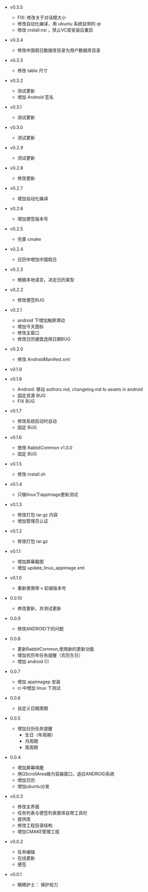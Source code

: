 - v0.3.5
  + FIX: 修改关于对话框大小
  + 修改自动化编译，用 ubuntu 系统自带的 qt
  + 修改 install.nsi ，禁止VC库安装后重启

- v0.3.4
  + 修改中国假日数据库目录为用户数据库目录
  
- v0.3.3
  + 修改 table 尺寸

- v0.3.2
  + 测试更新
  + 增加 Android 签名
  
- v0.3.1
  + 测试更新
  
- v0.3.0
  + 测试更新
  
- v0.2.9
  + 测试更新

- v0.2.8
  + 修改更新
  
- v0.2.7
  + 增加自动化编译

- v0.2.6
  + 增加便签版本号

- v0.2.5
  + 完善 cmake
  
- v0.2.4
  + 日历中增加中国假日

- v0.2.3
  + 根据本地语言，决定日历类型
  
- v0.2.2
  + 修改便签BUG
  
- v0.2.1
  + android 下增加触屏滑动
  + 增加今天图标
  + 修改主窗口
  + 修改日历键盘选择日期BUG
  
- v0.2.0
  + 修改 AndroidManifest.xml
  
- v0.1.9

- v0.1.8
  + Android: 移动 authors.md, changelog.md to assets in android
  + 固定资源 BUG
  + FIX BUG

- v0.1.7
  + 修改系统启动时自动
  + 固定 BUG
  
- v0.1.6
  + 使用 RabbitCommon v1.0.0
  + 固定 BUG
  
- v0.1.5
  + 修改 install.sh
 
- v0.1.4
  + 只做linux下appimage更新测试

- v0.1.3
  + 修改打包 tar.gz 内容
  + 增加管理员认证
  
- v0.1.2
  + 修改打包 tar.gz

- v0.1.1
  + 增加屏幕截图
  + 增加 update_linux_appimage.xml
  
- v0.1.0
  + 重新使用带 v 前缀版本号
  
- 0.0.10
  + 修改更新，并测试更新
  
- 0.0.9
  + 修改ANDROID下的问题

- 0.0.8
  + 更新RabbitCommon,使用新的更新功能
  + 增加农历年任务提醒（农历生日）
  + 增加 android CI 
  
- 0.0.7
  + 增加 appimagep 安装
  + ci 中增加 linux 下测试
   
- 0.0.6
  + 自定义日期周期
   
- 0.0.5
  + 增加日历任务提醒
    - 生日（年周期）
    - 月周期
    - 周周期

- 0.0.4
  + 增加屏幕唤醒
  + 用QScrollArea做为容器窗口，适应ANDROID系统
  + 增加日历
  + 增加ubuntu分发
  
- v0.0.3
  + 修改主界面
  + 任务列表与便签列表窗体自带工具栏
  + 提供库
  + 修改工程目录结构
  + 增加CMAKE管理工程

- v0.0.2
  + 任务编辑
  + 在线更新
  + 便签

- v0.0.1
  + 眼睛护士：  保护视力
